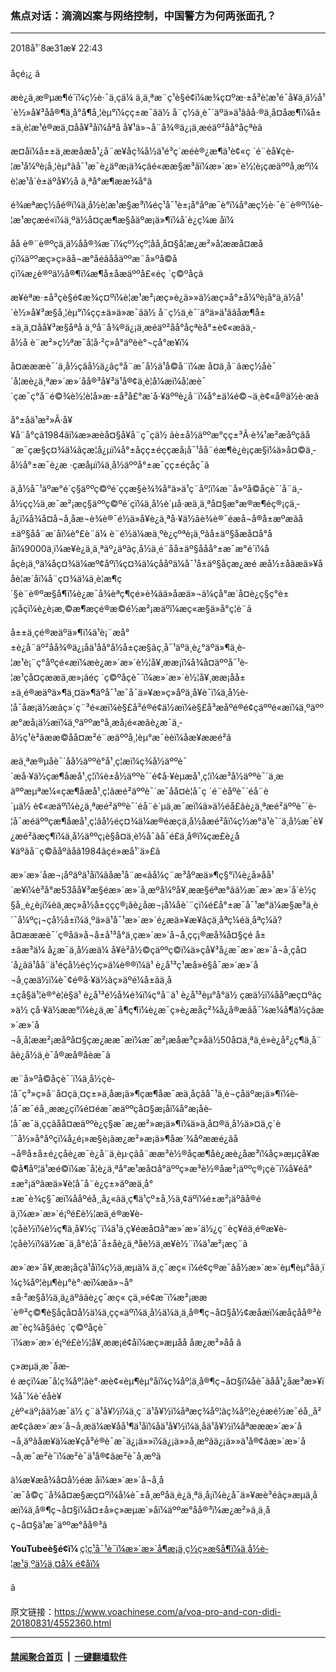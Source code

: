 ### 焦点对话：滴滴凶案与网络控制，中国警方为何两张面孔？ 
------------------------

<div class="published">
 <span class="date" title="ä¸­å½æ¶é´">
  <time datetime="2018-08-31T22:43:31+08:00">
   2018å¹´8æ31æ¥ 22:43
  </time>
 </span>
</div>
<br/>
<div class="wsw">
 <span class="dateline">
  åçé¡¿ â
 </span>
 <p>
  æè¿ä¸æ®µæ¶é´ï¼ç½è·¯ä¸ç­ä¼ ä¸ä¸ªæ¨ç¹è§é¢ï¼æ¾ç¤ºæ·±å³è­¦æ¹é¯å¥ä¸ä½å¹´è½»å¥³å­å®¶ä¸­å°å¶å¸¦èµ°ï¼çç±æ¯âä½ å¨ç½ä¸è¯´äºä»ä¹âãå·®ä¸å¤åæ¶ï¼å±±ä¸è­¦æ¹é®æä¸¤åå¥³å­ï¼åªå å¥¹ä»¬å¨å¾®ä¿¡ä¸æéäº²åå°åçªèã
 </p>
 <p>
  æ­¤åï¼å±±ä¸ææå­æå¹¿å¨æ¥åç¾å½ä¹é³ç´æ­éè®¿æ¶ä¹è¢«ç ´é¨èå¥çè­¦æ¹å¼ºè¡å¸¦èµ°ãå¯¹æ¯è¿äºæ¡ä¾çâé«ææ§æ³âï¼æ»´æ»´è½¦è¡çæäººå¸æºï¼è­¦æ¹å´è±äºå¥½å ä¸ªå°æ¶ææ¾å°ã
 </p>
 <p>
  é¾æªæç½åé®ï¼ä¸­å½è­¦æ¹æ§æ³ï¼éç¹å¯¹è±¡å°åºæ¯è°ï¼å°æç½è·¯è¨è®ºï¼è­¦æ¹æçæé«ï¼ä¸ºä½å¤çæ¶æ§åäºæ¡ä»¶ï¼å´è¿ç¼æ åï¼
 </p>
 <div class="wsw__embed">
 </div>
 <p>
  åå è®¨è®ºçä¸ä½åå®¾æ¯ï¼çº½çº¦åå¸å¤§å­¦æ¿æ²»å­¦ææå¤æåçï¼äººæç»ç»âå¬æ°åéâååäººæ¨å»ºå©åçï¼æ¿è®ºä½å®¶ï¼æ¶å±åæäººå£«éç ´ç©ºåçã
 </p>
 <p>
  æ¥èªæ·±å³çè§é¢æ¾ç¤ºï¼è­¦æ¹æ²¡æç»è¿ä»»ä½æç»­å°±å¼ºè¡å°ä¸ä½å¹´è½»å¥³æ§å¸¦èµ°ï¼çç±ä»ä»æ¯âä½ å¨ç½ä¸è¯´äºä»ä¹âãåæ¶å±±ä¸ä¸¤åå¥³æ§åªå ä¸ºå¨å¾®ä¿¡ä¸æéäº²åå°åçªèå°±è¢«æãä¸­å½å è¨æ²»ç½ªæ¯å¦å·²ç»å°äºèè°¬çå°æ­¥ï¼
 </p>
 <p>
  å¤æææè¯´ä¸­å½çâå½ä¿âç°å¨æ¯å½ä¹å©å¨ï¼æ å¤ä¸å¨ãæç½åè¯´å¦æè¿ä¸ªæ»´æ»´åå®³å¥³ä¹å®¢ä¸è¦å¼æï¼å¦æè¯´çæ¯ç°å¨é©¾è½¦è¦å»æ·±å³å£°æ´å·¥äººè¿å¨ï¼å°±ä¼é©¬ä¸è¢«å®ä½è·æã
 </p>
 <p>
  å°±åä¹æ²»Â·å¥¥å¨å°çã1984ãï¼æ»æèå¤§å¥å¨ç¯çä½ ãè±å½äººæ°çç±³Â·è¾¹æ²æåºçâå¨æ¯çæ§ç¤¾ä¼âçæ¦å¿µï¼å°±åçç±éçç­æå¡å¯¹åå¨éæ¶è¿è¡çæ§ï¼ä»å¤©ä¸­å½å°±æ¯è¿æ ·çæåµï¼ä¸­å½äººå°±æ¯çç±éçåç¯ã
 </p>
 <p>
  ä¸­å½å¯¹äºæ°é´ç§äººç©ºé´ççæ§è¾¾å°ä»ä¹ç¨åº¦ï¼æ¨å»ºå©åçè¯´å¨ä¸­å½çç½ä¸æ¯æ²¡æç§äººç©ºé´çï¼ä¸­å½è´µå·æä¸ä¸ªå¤§æ°æ®æ¶éç®¡çä¸­å¿ï¼å¾å¤å¬å¸åæ¬è¾è®¯é½ä»å¥è¿ä¸ªå·¥ä½ãè¾è®¯éæå¬å®å±æºæãå±äº§åå¨æ´åï¼è°£è¨ä¼ è¨é½ä¼æä¸ºè¿çºªè¡ä¸ºãå±äº§åæå¤å°ååï¼9000ä¸ï¼æ¥è¿ä¸ä¸ªäº¿äºãç¸å½ä¸é¨åå±äº§ååå°±æ¯æ°é´ï¼ååçè¡ä¸ºä¼åç¤¾ä¼æº¢åºï¼ç¤¾ä¼çååºä¼å¯¹å±äº§åçæ¿æé æå½±åãæä»¥ååè¦æ´åï¼å¨ç¤¾ä¼ä¸è¦æ¶ç´§è¨è®ºæ§å¶ï¼è¿æ¯å¾èªç¶çé»è¾ãä»åæä»¬ä¼çå°æ´å¤è¿ç§ç°è±¡çåçï¼è¿è¡æ¸©æ¶æçé®æ©é½æ²¡æäºï¼æç«æ§ä»å°ç¦è¨ã
 </p>
 <p>
  å±±ä¸çé®æäºä»¶ï¼ä¹è¡¨æå°±è¿å¨äº²åå¾®ä¿¡åä¹åå°å½å±çæ§ãç¸å¯¹äºä¸è¿°äºä»¶ä¸­è­¦æ¹è¡¨ç°åºçé«æï¼æè¿æ»´æ»´è½¦å¥¸ææ¡ï¼å¾å¤äººå¯¹è­¦æ¹çå¤çææä¸æ»¡ãéç ´ç©ºåçè¯´ï¼æ»´æ»´è½¦å¥¸ææ¡åå±±ä¸é®æäºä»¶ä¸¤ä»¶äºå¯¹æ¯å¯ä»¥æ»ç»åºä¸å¥è¯ï¼ä¸­å½è­¦å¯åæ¡ä½æãç»´ç¨³é«æï¼è§£å³é®é¢ä½æï¼è§£å³æåºé®é¢çäººé«æï¼ä¸ºäººæ°æå¡ä½æï¼ä¸ºäººæ°å¸æå¡é«æãè¿æ¯ä¸­å½ç¹è²ãææ©åå¤æ²é¨æäººå¸¦èµ°æ¯èèï¼åæ¥ææé²ã
 </p>
 <p>
  æä¸ªæ®µå­è¯´åå½äººè°å¹¸ç¦æï¼ç¾å½äººè¯´æå·¥ä½çæ¶åæå¹¸ç¦ï¼è±å½äººè¯´é¢å·¥èµæå¹¸ç¦ï¼æ³å½äººè¯´ä¸æäººæµªæ¼«çæ¶åæå¹¸ç¦ãæé²äººè¯´æ¯åå¤è­¦å¯ç ´é¨èåºè¯´éå¨è´µä½ è¢«æäºï¼è¿ä¸ªæé²äººè¯´éå¨è´µä¸æ¯æï¼ä»ä½éå£ãè¿ä¸ªæé²äººè¯´è­¦å¯æéäººçæ¶åæå¹¸ç¦ãå½éç¤¾ä¼æ®éæçä¸­å½åæé²åï¼ç½æ°ä¹è¯´ä¸­å½æ¯è¥¿æé²ãæç¶ï¼ä¸­å½äººç¡è§å¤ä¸è½å¯ãå¯é£ä¸å®ï¼çæ­£è¿å¥äºãå¨ç©ååºãåã1984ãçé»æå¹´ä»£ã
 </p>
 <p>
  æ»´æ»´åæ¬¡åºäºä¹åï¼ãåæ¹å¨æ«ãå¼ç¨æ³åº­æä»¶ç§°ï¼è¿å»åå¹´æ¥ï¼è³å°æ53åå¥³æ§é­æ»´æ»´å¸æºå¼ºå¥¸ææ§éªæ°ãä½æ¯æ»´æ»´å´è½ç§å¸¸è¿è¡ï¼èä¸æç»å½å±ççç®¡ãè¿åæ¬¡å¼åè´¨çï¼é£å°±æ¯å¯¹æ°ä¼æ§æ³ä¸è´¯å¼ºç¡¬çå½å±ï¼ä¸ºä»ä¹å¯¹æ»´æ»´é¿æä»¥æ¥âçä¸åªç¼é­ä¸åªç¼â? å¤æææè¯´ç®åä»å¬å±å¹³å°ä¸çæ»´æ»´å¬å¸çç¡®æå¾å¤§çé å±±ãæ³ä¼ å¿æ¯ä¸­å½æä¼ å¥è²å½©çäººç©ï¼ä»çå¥³å¿æ¯æ»´æ»´å¬å¸çå¤´å¿ãä¹åå¨ä¹éçå½éç½ç»ä¼è®®ï¼ä¹ è¿å¹³ç¹æå»è§å¯æ»´æ»´å¬å¸çæä½ï¼è¯¢é®å·¥ä½ãç»äºé¼å±ãä¸­å±çå§ä¹¦è®°è¦è§ä¹ è¿å¹³é½å¾é¾ï¼ç°å¨ä¹ è¿å¹³èµ°å°ä½ çæä½ï¼ååºæç¤ºãç»ä½ çå·¥ä½ææ°ï¼è¿ä¸æ¯å¶ç¶ï¼è¿æ¯ç»è¿æåç²¾å¿å®æãå¯¼æ¼å¶ä½çãæ»´æ»´å¬å¸å¦ææ²¡æåºå¤§çæ¿ææ¯æï¼æ¯æ²¡æåæ³ç»åä½50å¤ä¸ªä¸é»è¿å²¿ç¶ä¸å¨ãè¿å½ä¸­è¯å®æå®åèæ¯ã
 </p>
 <p>
  æ¨å»ºå©åçè¯´ï¼ä¸­å½çè­¦å¯ç³»ç»å¨å¤çä¸¤ç±»ä¸åæ¡ä»¶çæ¶åæ¯æä¸åçãå¯¹ä¸è¬çåäºæ¡ä»¶ï¼è­¦å¯æ¯éå¸¸ææ¿çï¼é¤éæ¯æäººçå¤§æ¡å­ï¼å°æ¡å­è­¦å¯æ¯ä¸ççãåå¤æäººè¿ç§æ¯æ¿æ²»æ¡ä»¶ï¼ä»ä¸­å¤®ä¸å½ä»¤ä¸ç´è´¯å½»å°åºçï¼å¿é¡»æ§è¡ãæ¿æ²»æ¡ä»¶åæ´¾åºææé¿ãå¬å®å±å±é¿çåè¿æ¯è¿å¨ä¸èµ·çãå¨ææ³è½®åçæ¶åè¿æè¿åæ³ï¼åç»æµçå¥æ©å¶åº¦ä¹æé©ï¼æ¯å¦è¿ä¸ªå°æ¹æå¤å°äººç»æ³è½®åæ²¡äººç®¡çè¯ï¼å¥éå°±æ²¡äºãæä»¥è­¦å¯å¨è¿ç±»äºæä¸­å°±æ¯è¾ç§¯æï¼ååºéå¸¸å¿«ãä¸ç¶ä¹çº±å¸½ä¸¢äºï¼é±æ²¡äºãå®éä¸ï¼æ»´æ»´é¡ºé£è½¦æä¸é®æ¥è­¦çåè½ï¼è½ç¶ä¸å¥½ç¨ï¼ä¹ä¸ç¥éæå¤å°æ»´æ»´ä½¿ç¨èç¥éä¸é®æ¥è­¦çåè½ï¼ä½æ¯ä¸å°è­¦å¯å±åè¿ä¸ªåè½ä¸æ¥è½¨ï¼ä¹æ²¡æç¨ã
 </p>
 <p>
  æ»´æ»´å¥¸ææ¡åçä¹åï¼ç½ä¸æµä¼ ä¸ç¯æç« ï¼é¢ç®æ¯âå½æ»´æ»´èµ¶èµ°åä¸ï¼ç¾åº¦èµ¶èµ°è°·æ­ï¼æä»¬å°±å·²æ§å½ä¸ä¿äºâãè¿ç¯æç« çä¸»é¢æ¯ï¼æ²¡ææ´è®²ç©¶è§åçå¤å½ä¼ä¸çç«äºï¼ä¸­å½ä¼ä¸ä¸å®¶ç¬å¤§å½¢æåæ­ï¼æåçåå®³èæ¯èç¾å§ãéç ´ç©ºåçè¯´ï¼æ»´æ»´é¡ºé£è½¦å¥¸ææ¡é¢åï¼æç»æµåå åæ¿æ²»åå ã
 </p>
 <p>
  ç»æµä¸æ¯åæ­é æçï¼æ¯å¦ç¾åº¦ãè°·æ­è¢«èµ¶èµ°åï¼ç¾åº¦ä¸å®¶ç¬å¤§ï¼åè¯ãåå¹¿åæ³æ»¥ï¼å¯¼è´é­åè¥¿èº«äº¡ãä½æ¯ä½ ç¨ä¹å¥½ï¼ä¸ç¨ä¹å¥½ï¼åªæç¾åº¦ãç¾åº¦è¿éæ­é½æ¯éå¸¸å²æ¢çãæ»´æ»´å¬å¸æä¼æ­¥åå¹¶ä¹åï¼åä¹å¥½ï¼ä¸åä¹å¥½ï¼åªæææ»´æ»´å¬å¸äºãåæ¥ä¼æ­¥çå³é®è¯æ¯ä¿¡ä»»ï¼ä¿¡ä»»å¸æºãä¿¡ä»»ä¹å®¢ãæ»´æ»´å¬å¸æ¯æ²è¯ï¼æ²è¯ä¹å®¢ãæ²è¯å¸æºã
 </p>
 <p>
  ä¼æ­¥æå¾å¤å½éæ åï¼æ»´æ»´å¬å¸å´æ¯å©ç¨å¾å¤æ§æç¤ºï¼å¼è¯±å¸æºåä¸è¿ä¸ªä¸å¡ï¼è¿å¯ä»¥æè³éãç»æµä¸åæ­ï¼ä¸å®¶ç¬å¤§ï¼å¤±å»ç»æµæ´»åï¼äººæ°åå®³ï¼æ¿æ²»ä¸ä¸åç¬å¤§ä¹æ¯äººæ°åå®³ã
 </p>
 <p>
  <strong>
   YouTubeè§é¢ï¼
  </strong>
  <a class="wsw__a" href="https://www.youtube.com/watch?v=Uz9bwG_jMBY" target="_blank">
   ç¦ç¹å¯¹è¯ï¼æ»´æ»´å¶æ¡ä¸ç½ç»æ§å¶ï¼ä¸­å½è­¦æ¹ä¸ºä½ä¸¤å¼ é¢å­ï¼
  </a>
 </p>
 <div class="clear">
 </div>
 <div class="mediaReplacer externalMedia">
  <div class="c-sticky-container">
   <div class="c-sticky-element" data-sp_api="youtube">
    <span class="c-sticky-element__close-el c-sticky-element__swipe-el ta-c" title="å³é­">
     <span class="ico ico-close m-0">
     </span>
    </span>
    <div class="external-content-placeholder">
    </div>
    <script>
    </script>
   </div>
  </div>
 </div>
 <p>
 </p>
 <p>
  â
 </p>
</div>

原文链接：https://www.voachinese.com/a/voa-pro-and-con-didi-20180831/4552360.html


------------------------
#### [禁闻聚合首页](https://github.com/gfw-breaker/banned-news/blob/master/README.md) &nbsp;|&nbsp;  [一键翻墙软件](https://github.com/gfw-breaker/nogfw/blob/master/README.md)
